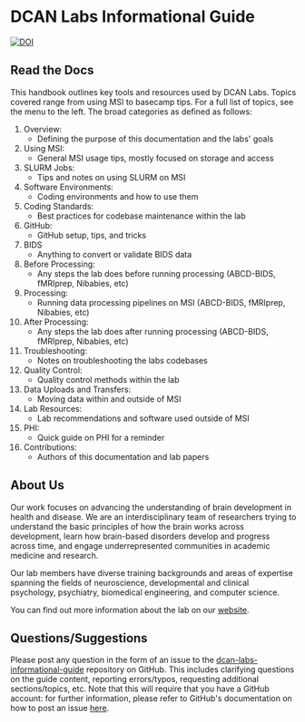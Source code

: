 # DCAN Labs Informational Guide

[![DOI](https://zenodo.org/badge/DOI/10.5281/zenodo.8161443.svg)](https://doi.org/10.5281/zenodo.8161443)

## Read the Docs

This handbook outlines key tools and resources used by DCAN Labs. Topics covered range from using MSI to basecamp tips. For a full list of topics, see the menu to the left. The broad categories as defined as follows:

1. Overview: 
    - Defining the purpose of this documentation and the labs' goals
2. Using MSI: 
    - General MSI usage tips, mostly focused on storage and access
3. SLURM Jobs:
    - Tips and notes on using SLURM on MSI
4. Software Environments:
    - Coding environments and how to use them
5. Coding Standards:
    - Best practices for codebase maintenance within the lab
6. GitHub:
    - GitHub setup, tips, and tricks
7. BIDS
    - Anything to convert or validate BIDS data
8. Before Processing:
    - Any steps the lab does before running processing (ABCD-BIDS, fMRIprep, Nibabies, etc)
9. Processing:
    - Running data processing pipelines on MSI (ABCD-BIDS, fMRIprep, Nibabies, etc)
10. After Processing:
    - Any steps the lab does after running processing (ABCD-BIDS, fMRIprep, Nibabies, etc)
11. Troubleshooting:
    - Notes on troubleshooting the labs codebases
12. Quality Control:
    - Quality control methods within the lab
13. Data Uploads and Transfers:
    - Moving data within and outside of MSI
14. Lab Resources:
    - Lab recommendations and software used outside of MSI
15. PHI:
    - Quick guide on PHI for a reminder
16. Contributions:
    - Authors of this documentation and lab papers


## About Us

Our work focuses on advancing the understanding of brain development in health and disease. We are an interdisciplinary team of researchers trying to understand the basic principles of how the brain works across development, learn how brain-based disorders develop and progress across time, and engage underrepresented communities in academic medicine and research.

Our lab members have diverse training backgrounds and areas of expertise spanning the fields of neuroscience, developmental and clinical psychology, psychiatry, biomedical engineering, and computer science.

You can find out more information about the lab on our [website](https://innovation.umn.edu/developmental-cognition-and-neuroimaging-lab/).


## Questions/Suggestions

Please post any question in the form of an issue to the [dcan-labs-informational-guide](https://github.com/DCAN-Labs/dcan-labs-informational-guide/issues) repository on GitHub. This includes clarifying questions on the guide content, reporting errors/typos, requesting additional sections/topics, etc. Note that this will require that you have a GitHub account: for further information, please refer to GitHub's documentation on how to post an issue [here](https://docs.github.com/en/issues/tracking-your-work-with-issues/creating-an-issue).
